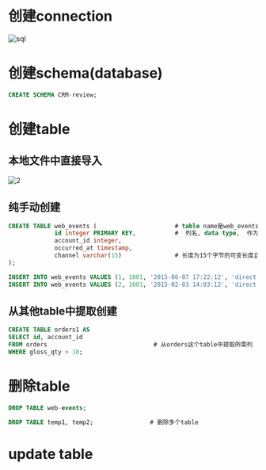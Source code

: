 # 创建connection
![sql](https://user-images.githubusercontent.com/105503216/176116146-65f9a0ff-7b0e-4ffc-a4c9-c4a039de97f2.png)

# 创建schema(database)
``` sql
CREATE SCHEMA CRM-review;
```
# 创建table
## 本地文件中直接导入
![2](https://user-images.githubusercontent.com/105503216/176120993-f09c60cf-1bcf-4188-a939-ed23cd2b4e4d.png)
## 纯手动创建
``` sql
CREATE TABLE web_events (                      # table name是web_events
             id integer PRIMARY KEY,           #  列名, data type,  作为主键
             account_id integer,
             occurred_at timestamp,
             channel varchar(15)               # 长度为15个字节的可变长度且非Unicode的字符数据
);

INSERT INTO web_events VALUES (1, 1001, '2015-06-07 17:22:12', 'direct');    # 一行一行地插入
INSERT INTO web_events VALUES (2, 1001, '2015-02-03 14:03:12', 'direct');
```
## 从其他table中提取创建
``` sql
CREATE TABLE orders1 AS 
SELECT id, account_id 
FROM orders                              # 从orders这个table中提取所需列
WHERE gloss_qty > 10;
```

# 删除table
``` sql
DROP TABLE web-events;

DROP TABLE temp1, temp2;                # 删除多个table
```

# update table
